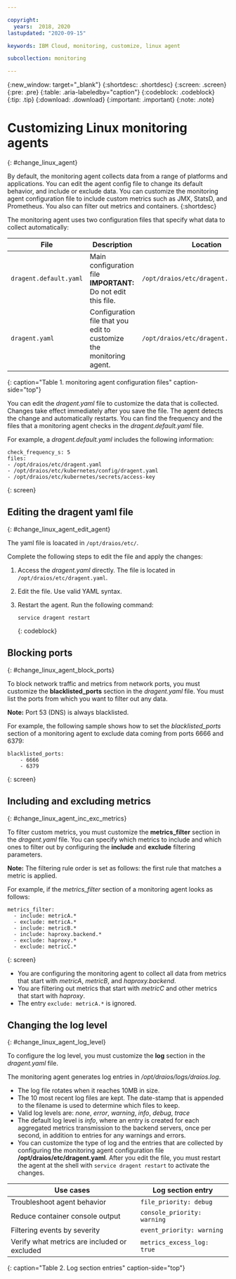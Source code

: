 ```yaml
---

copyright:
  years:  2018, 2020
lastupdated: "2020-09-15"

keywords: IBM Cloud, monitoring, customize, linux agent

subcollection: monitoring

---
```


{:new_window: target="_blank"}
{:shortdesc: .shortdesc}
{:screen: .screen}
{:pre: .pre}
{:table: .aria-labeledby="caption"}
{:codeblock: .codeblock}
{:tip: .tip}
{:download: .download}
{:important: .important}
{:note: .note}

# Customizing Linux monitoring agents
{: #change_linux_agent}

By default, the monitoring agent collects data from a range of platforms and applications. You can edit the agent config file to change its default behavior, and include or exclude data. You can customize the monitoring agent configuration file to include custom metrics such as JMX, StatsD, and Prometheus. You also can filter out metrics and containers.
{:shortdesc}

The monitoring agent uses two configuration files that specify what data to collect automatically:

| File                   | Description                                                     | Location                                |
|------------------------|-----------------------------------------------------------------|-----------------------------------------|
| `dragent.default.yaml` | Main configuration file </br>**IMPORTANT:** Do not edit this file.  | `/opt/draios/etc/dragent.default.yaml`  |
| `dragent.yaml`         | Configuration file that you edit to customize the monitoring agent. | `/opt/draios/etc/dragent.yaml`          |
{: caption="Table 1. monitoring agent configuration files" caption-side="top"} 

You can edit the *dragent.yaml* file to customize the data that is collected. Changes take effect immediately after you save the file. The agent detects the change and automatically restarts. You can find the frequency and the files that a monitoring agent checks in the *dragent.default.yaml* file.

For example, a *dragent.default.yaml* includes the following information:

```
check_frequency_s: 5
files:
- /opt/draios/etc/dragent.yaml
- /opt/draios/etc/kubernetes/config/dragent.yaml
- /opt/draios/etc/kubernetes/secrets/access-key
```
{: screen}



## Editing the dragent yaml file
{: #change_linux_agent_edit_agent}

The yaml file is loacated in `/opt/draios/etc/`.

Complete the following steps to edit the file and apply the changes:

1. Access the *dragent.yaml* directly. The file is located in `/opt/draios/etc/dragent.yaml`.
2. Edit the file. Use valid YAML syntax.
3. Restart the agent. Run the following command:

    ```
    service dragent restart
    ```
    {: codeblock}


## Blocking ports
{: #change_linux_agent_block_ports}

To block network traffic and metrics from network ports, you must customize the **blacklisted_ports** section in the *dragent.yaml* file. You must list the ports from which you want to filter out any data.

**Note:** Port 53 (DNS) is always blacklisted. 

For example, the following sample shows how to set the *blacklisted_ports* section of a monitoring agent to exclude data coming from ports 6666 and 6379:

```
blacklisted_ports:
    - 6666
    - 6379
```
{: screen}

## Including and excluding metrics
{: #change_linux_agent_inc_exc_metrics}

To filter custom metrics, you must customize the **metrics_filter** section in the *dragent.yaml* file. You can specify which metrics to include and which ones to filter out by configuring the **include** and **exclude** filtering parameters.

**Note:** The filtering rule order is set as follows: the first rule that matches a metric is applied.

For example, if the *metrics_filter* section of a monitoring agent looks as follows:

```
metrics_filter:
  - include: metricA.*
  - exclude: metricA.*
  - include: metricB.*
  - include: haproxy.backend.*
  - exclude: haproxy.*
  - exclude: metricC.*
```
{: screen}

* You are configuring the monitoring agent to collect all data from metrics that start with *metricA*, *metricB*, and *haproxy.backend*. 
* You are filtering out metrics that start with *metricC* and other metrics that start with *haproxy*. 
* The entry `exclude: metricA.*` is ignored.


## Changing the log level
{: #change_linux_agent_log_level}

To configure the log level, you must customize the **log** section in the *dragent.yaml* file. 

The monitoring agent generates log entries in */opt/draios/logs/draios.log*. 
* The log file rotates when it reaches 10MB in size.
* The 10 most recent log files are kept. The date-stamp that is appended to the filename is used to determine which files to keep.
* Valid log levels are: *none*, *error*, *warning*, *info*, *debug*, *trace*
* The default log level is *info*, where an entry is created for each aggregated metrics transmission to the backend servers, once per second, in addition to entries for any warnings and errors.
* You can customize the type of log and the entries that are collected by configuring the monitoring agent configuration file **/opt/draios/etc/dragent.yaml**. After you edit the file, you must restart the agent at the shell with `service dragent restart` to activate the changes.

| Use cases                                     | Log section entry           |
|-----------------------------------------------|-----------------------------|
| Troubleshoot agent behavior                   | `file_priority: debug`      |
| Reduce container console output               | `console_priority: warning` |
| Filtering events by severity                  | `event_priority: warning`   |
| Verify what metrics are included or excluded  | `metrics_excess_log: true`  |
{: caption="Table 2. Log section entries" caption-side="top"} 
